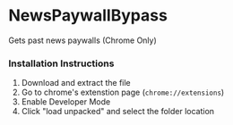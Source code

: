 # NewsPaywallBypass
Gets past news paywalls (Chrome Only)

### Installation Instructions
1. Download and extract the file
1. Go to chrome's extenstion page (`chrome://extensions`)
1. Enable Developer Mode
1. Click "load unpacked" and select the folder location
